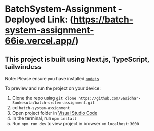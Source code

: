 
  # BatchSystem-Assignment - Deployed Link: (https://batch-system-assignment-66ie.vercel.app/)

  ## This project is built using Next.js, TypeScript, tailwindcss
  Note: Please ensure you have installed <code><a href="https://nodejs.org/en/download/">nodejs</a></code>

  To preview and run the project on your device:
  1) Clone the repo using  `git clone https://github.com/Sasidhar-Sunkesula/batch-system-assignment.git` 
  2) cd `batch-system-assignment`
  2) Open project folder in <a href="https://code.visualstudio.com/download">Visual Studio Code</a>
  2) In the terminal, run `npm install`
  3) Run `npm run dev` to view project in browser on `localhost:3000`
  